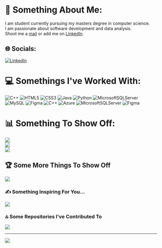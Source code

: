# 💫 Something About Me:
I am student currently pursuing my masters degree in computer science.<br>I am passionate about software development and data analysis.<br>Shoot me a <a href="mailto: karanbatra31@gmail.com">mail</a> or add me on <a href="https://linkedin.com/in/karanbatra31">LinkedIn</a>.


## 🌐 Socials:
[![LinkedIn](https://img.shields.io/badge/LinkedIn-%230077B5.svg?logo=linkedin&logoColor=white)](https://linkedin.com/in/karanbatra31) 

# 💻 Somethings I've Worked With:
![C++](https://img.shields.io/badge/c++-%2300599C.svg?style=flat&logo=c%2B%2B&logoColor=white) ![HTML5](https://img.shields.io/badge/html5-%23E34F26.svg?style=flat&logo=html5&logoColor=white) ![CSS3](https://img.shields.io/badge/css3-%231572B6.svg?style=flat&logo=css3&logoColor=white) ![Java](https://img.shields.io/badge/java-%23ED8B00.svg?style=flat&logo=java&logoColor=white) ![Python](https://img.shields.io/badge/python-3670A0?style=flat&logo=python&logoColor=ffdd54) ![MicrosoftSQLServer](https://img.shields.io/badge/Microsoft%20SQL%20Sever-CC2927?style=flat&logo=microsoft%20sql%20server&logoColor=white) ![MySQL](https://img.shields.io/badge/mysql-%2300f.svg?style=flat&logo=mysql&logoColor=white) 	![Figma](https://img.shields.io/badge/figma-%23F24E1E.svg?style=flat&logo=figma&logoColor=white) ![C++](https://img.shields.io/badge/c++-%2300599C.svg?style=flat&logo=c%2B%2B&logoColor=white) ![Azure](https://img.shields.io/badge/azure-%230072C6.svg?style=flat&logo=azure-devops&logoColor=white) ![MicrosoftSQLServer](https://img.shields.io/badge/Microsoft%20SQL%20Sever-CC2927?style=flat&logo=microsoft%20sql%20server&logoColor=white) 	![Figma](https://img.shields.io/badge/figma-%23F24E1E.svg?style=flat&logo=figma&logoColor=white)
# 📊 Something To Show Off:
![](https://github-readme-stats.vercel.app/api?username=Kenny31&theme=default&hide_border=false&include_all_commits=true&count_private=false)<br/>
![](https://github-readme-streak-stats.herokuapp.com/?user=Kenny31&theme=default&hide_border=false)<br/>
![](https://github-readme-stats.vercel.app/api/top-langs/?username=Kenny31&theme=default&hide_border=false&include_all_commits=true&count_private=false&layout=compact)

## 🏆 Some More Things To Show Off
![](https://github-profile-trophy.vercel.app/?username=Kenny31&theme=juicyfresh&no-frame=false&no-bg=true&margin-w=4)

### ✍️ Something Inspiring For You...
![](https://quotes-github-readme.vercel.app/api?type=horizontal&theme=light)

### 🔝 Some Repositories I've Contributed To
![](https://github-contributor-stats.vercel.app/api?username=Kenny31&limit=5&theme=nord&combine_all_yearly_contributions=true)

---
[![](https://visitcount.itsvg.in/api?id=Kenny31&icon=8&color=0)](https://visitcount.itsvg.in)

<!--
**Kenny31/Kenny31** is a ✨ _special_ ✨ repository because its `README.md` (this file) appears on your GitHub profile.
-->
